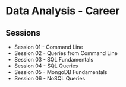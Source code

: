 # Data Analysis - Career

## Sessions

* Session 01 - Command Line
* Session 02 - Queries from Command Line
* Session 03 - SQL Fundamentals
* Session 04 - SQL Queries
* Session 05 - MongoDB Fundamentals
* Session 06 - NoSQL Queries
